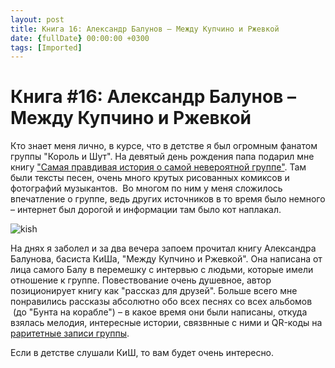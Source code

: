 ```yaml
---
layout: post
title: Книга 16: Александр Балунов – Между Купчино и Ржевкой
date: {fullDate} 00:00:00 +0300
tags: [Imported]
---
```

# Книга #16: Александр Балунов – Между Купчино и Ржевкой

Кто знает меня лично, в курсе, что в детстве я был огромным фанатом группы "Король и Шут". На девятый день рождения папа подарил мне книгу ["Самая правдивая история о самой невероятной группе"](https://www.ozon.ru/context/detail/id/18583420/). Там были тексты песен, очень много крутых рисованных комиксов и фотографий музыкантов.  Во многом по ним у меня сложилось впечатление о группе, ведь других источников в то время было немного – интернет был дорогой и информации там было кот наплакал.

![kish](https://vlaim.s3.amazonaws.com/uploads/2016/09/kish.jpeg)

На днях я заболел и за два вечера запоем прочитал книгу Александра Балунова, басиста КиШа, "Между Купчино и Ржевкой". Она написана от лица самого Балу в перемешку с интервью с людьми, которые имели отношение к группе. Повествование очень душевное, автор позиционирует книгу как "рассказ для друзей". Больше всего мне понравились рассказы абсолютно обо всех песнях со всех альбомов  (до "Бунта на корабле") – в какое время они были написаны, откуда взялась мелодия, интересные истории, связвнные с ними и QR-коды на [раритетные записи группы](https://balu.kroogi.com/).

Если в детстве слушали КиШ, то вам будет очень интересно.